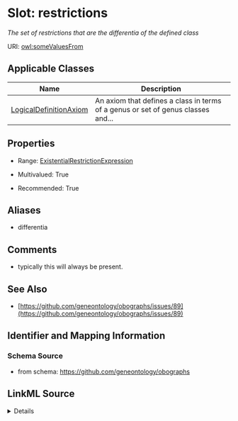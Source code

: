 # Slot: restrictions
_The set of restrictions that are the differentia of the defined class_


URI: [owl:someValuesFrom](http://www.w3.org/2002/07/owl#someValuesFrom)



<!-- no inheritance hierarchy -->




## Applicable Classes

| Name | Description |
| --- | --- |
[LogicalDefinitionAxiom](LogicalDefinitionAxiom.md) | An axiom that defines a class in terms of a genus or set of genus classes and...






## Properties

* Range: [ExistentialRestrictionExpression](ExistentialRestrictionExpression.md)
* Multivalued: True

* Recommended: True






## Aliases


* differentia



## Comments

* typically this will always be present.

## See Also

* [https://github.com/geneontology/obographs/issues/89](https://github.com/geneontology/obographs/issues/89)

## Identifier and Mapping Information







### Schema Source


* from schema: https://github.com/geneontology/obographs




## LinkML Source

<details>
```yaml
name: restrictions
description: The set of restrictions that are the differentia of the defined class
comments:
- typically this will always be present.
from_schema: https://github.com/geneontology/obographs
see_also:
- https://github.com/geneontology/obographs/issues/89
aliases:
- differentia
rank: 1000
slot_uri: owl:someValuesFrom
multivalued: true
alias: restrictions
owner: LogicalDefinitionAxiom
domain_of:
- LogicalDefinitionAxiom
range: ExistentialRestrictionExpression
recommended: true

```
</details>